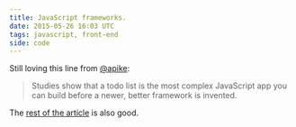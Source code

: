 ```yaml
---
title: JavaScript frameworks.
date: 2015-05-26 16:03 UTC
tags: javascript, front-end
side: code
---
```

Still loving this line from [@apike]:

> Studies show that a todo list is the most complex JavaScript app you
> can build before a newer, better framework is invented. 

The [rest of the article][frameworks] is also good.

[@apike]: https://twitter.com/apike/ "@apike on Twitter"
[frameworks]: http://www.allenpike.com/2015/javascript-framework-fatigue/
